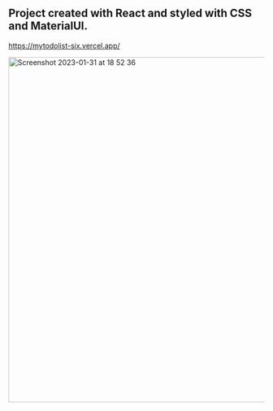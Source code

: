 ## Project created with React and styled with CSS and MaterialUI.
https://mytodolist-six.vercel.app/

<img width="680" alt="Screenshot 2023-01-31 at 18 52 36" src="https://user-images.githubusercontent.com/100241036/215891997-ab7aeccf-7e5d-48b6-9b55-8096eff2ddc6.png">
